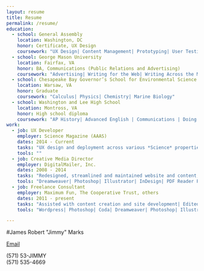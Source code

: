 ```yaml
---
layout: resume
title: Resume
permalink: /resume/
education:
  - school: General Assembly
    location: Washington, DC
    honor: Certificate, UX Design
    coursework: "UX Design| Content Management| Prototyping| User Testing| Web Accessibility"
  - school: George Mason University
    location: Fairfax, VA
    honor: BA, Communications (Public Relations and Advertising)
    coursework: "Advertising| Writing for the Web| Writing Across the Media| Web Accessibility| Foundations of Mass Communication| Tech in Contemporary America| Cultural Studies"
  - school: Chesapeake Bay Governor’s School for Environmental Science and Mathematics
    location: Warsaw, VA
    honor: Graduate
    coursework: "Calculus| Physics| Chemistry| Marine Biology"
  - school: Washington and Lee High School
    location: Montross, VA
    honor: High school diploma
    coursework: "AP History| Advanced English | Communications | Doing sick peelouts in the parking lot "
work:
  - job: UX Developer
    employer: Science Magazine (AAAS)
    dates: 2014 - Current
    tasks: "UX design and deployment across various *Science* properties"
    tools: ""
  - job: Creative Media Director
    employer: DigitalMailer, Inc.
    dates: 2008 - 2014
    tasks: "Redesigned, streamlined and maintained website and content; installed CMS systems and analytics software| Ran and created content for three separate industry focused blogs; styled and integrated blogs into various websites| Assisted with development of several technology products| Created various print media pieces, such as advertisements, white papers, brochures, business cards, etc.| Wrote case studies, press releases, articles and other copy, as needed| Constructed a social media presence across several channels; wrote a social media guide for the use of clients and potential clients| Designed new templates for email newsletters and alerts; Created custom work for clients and partners| Spoke at several industry events; worked the floor at exhibitor’s halls; traveled to conferences across the country| Scheduled and managed webinars and other online meetings; recorded popular webinars for later viewing"
    tools: "Dreamweaver| Photoshop| Illustrator| InDesign| PDF Reader Pro| Microsoft Word| Powerpoint| Excel| MAMP| SalesForce| Twitter client for Mac| Google Analytics| AdWords| FeedBurner| Interspire email marketing tools| Active Campaign email marketing tools| MailChimp email marketing tools| Wordpress| Blogger"
  - job: Freelance Consultant
    employer: Maximum Fun, The Cooperative Trust, others
    dates: 2011 - present
    tasks: "Assisted with content creation and site development| Edited articles and industry-related content| Created artistic content for t-shirts and apparel"
    tools: "Wordpress| Photoshop| Coda| Dreamweaver| Photoshop| Illustrator| Pixelmator"

---
```


#James Robert "Jimmy" Marks

[Email](mailto:jimmy@jimmymarks.com)

(571) 53-JIMMY  
(571) 535-4669
